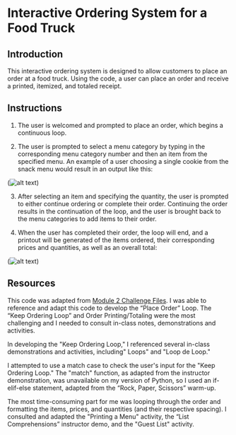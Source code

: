 # Interactive Ordering System for a Food Truck


## Introduction


This interactive ordering system is designed to allow customers to place an order at a food truck. Using the code, a user can place an order and receive a printed, itemized, and totaled receipt.


## Instructions


1. The user is welcomed and prompted to place an order, which begins a continuous loop.


2. The user is prompted to select a menu category by typing in the corresponding menu category number and then an item from the specified menu. An example of a user choosing a single cookie from the snack menu would result in an output like this:


(![alt text](https://drive.google.com/file/d/1_yPxR5NEiXBHr10XdfM_o7L0odyvRTjH/view?usp=drive_link))


3. After selecting an item and specifying the quantity, the user is prompted to either continue ordering or complete their order. Continuing the order results in the continuation of the loop, and the user is brought back to the menu categories to add items to their order.


4. When the user has completed their order, the loop will end, and a printout will be generated of the items ordered, their corresponding prices and quantities, as well as an overall total:


(![alt text](https://drive.google.com/file/d/1WUzS5_S7yKI-VTkWCY5DbgvUayUYn3nC/view?usp=drive_link))


## Resources


This code was adapted from [Module 2 Challenge Files](https://static.bc-edx.com/ai/ail-v-1-0/m2/lms/starter/M2_Starter_Code.zip). I was able to reference and adapt this code to develop the “Place Order” Loop. The “Keep Ordering Loop” and Order Printing/Totaling were the most challenging and I needed to consult in-class notes, demonstrations and activities.


In developing the "Keep Ordering Loop," I referenced several in-class demonstrations and activities, including" Loops" and "Loop de Loop."


I attempted to use a match case to check the user's input for the "Keep Ordering Loop." The "match" function, as adapted from the instructor demonstration, was unavailable on my version of Python, so I used an if-elif-else statement, adapted from the “Rock, Paper, Scissors” warm-up.


The most time-consuming part for me was looping through the order and formatting the items, prices, and quantities (and their respective spacing). I consulted and adapted the "Printing a Menu" activity, the “List Comprehensions” instructor demo, and the "Guest List" activity.

